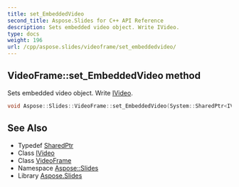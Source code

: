```yaml
---
title: set_EmbeddedVideo
second_title: Aspose.Slides for C++ API Reference
description: Sets embedded video object. Write IVideo.
type: docs
weight: 196
url: /cpp/aspose.slides/videoframe/set_embeddedvideo/
---
```

## VideoFrame::set_EmbeddedVideo method


Sets embedded video object. Write [IVideo](../../ivideo/).

```cpp
void Aspose::Slides::VideoFrame::set_EmbeddedVideo(System::SharedPtr<IVideo> value) override
```

## See Also

* Typedef [SharedPtr](../../../system/sharedptr/)
* Class [IVideo](../../ivideo/)
* Class [VideoFrame](../)
* Namespace [Aspose::Slides](../../)
* Library [Aspose.Slides](../../../)

